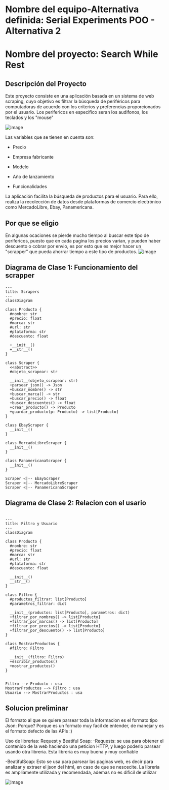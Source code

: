 # Nombre del equipo-Alternativa definida: Serial Experiments POO - Alternativa 2

# Nombre del proyecto: Search While Rest

## Descripción del Proyecto

Este proyecto consiste en una aplicación basada en un sistema de web scraping, cuyo objetivo es filtrar la búsqueda de periféricos para computadoras de acuerdo con los criterios y preferencias proporcionados por el usuario. Los perifericos en especifico seran los audifonos, los teclados y los "mouse"

![image](https://github.com/user-attachments/assets/cec8574b-b474-40e8-82ab-ebd3df3330b4)

Las variables que se tienen en cuenta son:

- Precio

- Empresa fabricante

- Modelo

- Año de lanzamiento

- Funcionalidades


La aplicación facilita la búsqueda de productos para el usuario. Para ello, realiza la recolección de datos desde plataformas de comercio electrónico como MercadoLibre, Ebay, Panamericana.


## Por que se eligio

En algunas ocaciones se pierde mucho tiempo al buscar este tipo de perifericos, puesto que en cada pagina los precios varian, y pueden haber descuento o cobrar por envio, es por esto que es mejor hacer un "scrapper" que pueda ahorrar tiempo a este tipo de productos. 
![image](https://github.com/user-attachments/assets/1e49e1f9-ec8f-417a-b000-44348ff5b7c1)



## Diagrama de Clase 1: Funcionamiento del scrapper

```mermaid
---
title: Scrapers
---
classDiagram

class Producto {
  #nombre: str
  #precio: float
  #marca: str
  #url: str
  #plataforma: str
  #descuento: float

  +__init__() 
  +__str__() 
}

class Scraper {
  <<abstract>>
  #objeto_scrapear: str

  __init__(objeto_scrapear: str) 
  +parsear_json() -> Json
  +buscar_nombre() -> str
  +buscar_marca() -> str
  +buscar_precio() -> float
  +buscar_descuentos() -> float
  +crear_producto() -> Producto
  +guardar_producto(p: Producto) -> list[Producto]
}

class EbayScraper {
  __init__() 
}

class MercadoLibreScraper {
  __init__() 
}

class PanamericanaScraper {
  __init__() 
}

Scraper <|-- EbayScraper
Scraper <|-- MercadoLibreScraper
Scraper <|-- PanamericanaScraper
```
## Diagrama de Clase 2: Relacion con el usario
```mermaid

---
title: Filtro y Usuario
---
classDiagram

class Producto {
  #nombre: str
  #precio: float
  #marca: str
  #url: str
  #plataforma: str
  #descuento: float

  __init__() 
  __str__() 
}

class Filtro {
  #productos_filtrar: list[Producto]
  #parametros_filtrar: dict

  __init__(productos: list[Producto], parametros: dict) 
  +filtrar_por_nombres() -> list[Producto]
  +filtrar_por_marcas() -> list[Producto]
  +filtrar_por_precios() -> list[Producto]
  +filtrar_por_descuento() -> list[Producto]
}

class MostrarProductos {
  #filtro: Filtro

  __init__(filtro: Filtro) 
  +escribir_productos() 
  +mostrar_productos() 
}


Filtro --> Producto : usa
MostrarProductos --> Filtro : usa
Usuario --> MostrarProductos : usa

```

## Solucion preliminar
El formato al que se quiere parsear toda la informacion es el formato tipo Json:
Porque? 
Porque es un formato muy facil de entender, de manejar y es el formato defecto de las APIs :)

Uso de librerias: Request y Beatiful Soap:
-Requests: se usa para obtener el contenido de la web haciendo una peticion  HTTP, y luego poderlo parsear usando otra libreria. Esta libreria es muy buena y muy confiable

-BeatifulSoap: Esto se usa para parsear las paginas web, es decir para  analizar y extraer el json del html, en caso de que se nescecite. La libreria es ampliamente utilizada y recomendada, ademas no es dificil de utilizar

![image](https://github.com/user-attachments/assets/f0bc22d3-32f3-49e6-8bd5-ee8c62c06a5b)




